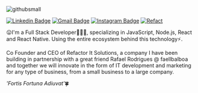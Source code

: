 ![githubsmall](https://user-images.githubusercontent.com/62715353/87848831-f8fc2300-c8b9-11ea-8446-7c57ffc5b50e.png)

[![Linkedin Badge](https://img.shields.io/badge/-/igorpcarvalho-black?style=for-the-badge&logo=Linkedin&logoColor=blue&link=https://www.linkedin.com/in/igorpcarvalho/)](https://www.linkedin.com/in/igorpcarvalho/)
[![Gmail Badge](https://img.shields.io/badge/-c.igor.carvalho@gmail.com-black?style=for-the-badge&logo=Gmail&logoColor=&link=mailto:c.igor.carvalho@gmail.com)](mailto:c.igor.carvalho@gmail.com)
[![Instagram Badge](https://img.shields.io/badge/-@dev.igorcarvalho-black?style=for-the-badge&logo=Instagram&logoColor=&link=https://www.instagram.com/dev.igorcarvalho/)](https://www.instagram.com/dev.igorcarvalho/)
<a href="https://www.instagram.com/refact.it/">![Refact](https://user-images.githubusercontent.com/62715353/87848925-05cd4680-c8bb-11ea-96cb-293c132cb789.png)</a>



:stuck_out_tongue:I'm a Full Stack Developer👨🏻‍💻, specializing in JavaScript, Node.js, React and React Native. Using the entire ecosystem behind this technology⚡.

Co Founder and CEO of Refactor It Solutions, a company I have been building in partnership with a great friend Rafael Rodrigues @ faellbalboa and together we will innovate in the form of IT development and marketing for any type of business, from a small business to a large company.

*'Fortis Fortuna Adiuvat'*:four_leaf_clover:

<!--
**igorpcarvalho/igorpcarvalho** is a ✨ _special_ ✨ repository because its `README.md` (this file) appears on your GitHub profile.

Here are some ideas to get you started:

- 🔭 I’m currently working on ...
- 🌱 I’m currently learning ...
- 👯 I’m looking to collaborate on ...
- 🤔 I’m looking for help with ...
- 💬 Ask me about ...
- 📫 How to reach me: ...
- 😄 Pronouns: ...
- ⚡ Fun fact: ...
-->
